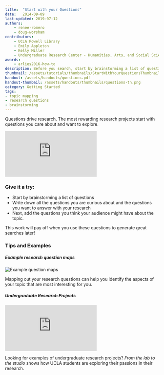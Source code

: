 ```yaml
---
title:  "Start with your Questions"
date:   2014-09-09
last-updated: 2019-07-12
authors: 
    - renee-romero 
    - doug-worsham
contributors: 
    - UCLA Powell Library
    - Emily Appleton
    - Kelly Miller
    - Undergraduate Research Center - Humanities, Arts, and Social Sciences
awards:
    - arlies2016-how-to
description: Before you search, start by brainstorming a list of questions.
thumbnail: /assets/tutorials/thumbnails/StartWithYourQuestionsThumbnail.jpg
handout: /assets/handouts/questions.pdf
handout-thumbail: /assets/handouts/thumbnails/questions-tn.png
category: Getting Started
tags:
- topic mapping
- research questions
- brainstorming
---
```


<p>Questions drive research. The most rewarding  research projects start with questions you care about and want to explore.</p>

<div class="embed-responsive embed-responsive-16by9">
<iframe class="embed-responsive-item" src="https://www.youtube.com/embed/jj-F6YVtsxI?list=PLV8eqWoGXke5D5bmwscUhow1RJKWZmMRZ" frameborder="0" allowfullscreen></iframe>
</div>

<h3 class="mt-3">Give it a try:</h3>

<ul>
    <li>Start by brainstorming a list of questions</li>
    <li>Write down all the questions you are curious about and the questions you want to answer with your research</li>
    <li>Next, add the questions you think your audience might have about the topic.</li>
</ul>
<p>This work will pay off when you use these questions to generate great searches later!</p>

<h3>Tips and Examples</h3>

<div class="card mt-4">
  <h5 class="card-header">Example research question maps</h5>
  <img src="{{ '/assets/images/question-map-examples.jpg' | prepend: site.baseurl }}" class="card-img-top" alt="Example question maps">
  <div class="card-body">
    <!--<h6 class="card-title">Special title if needed</h6>-->
    <p class="card-text">Mapping out your research questions can help you identify the aspects of your topic that are most interesting for you.</p>
    <!--<a href="#" class="btn btn-primary">Go somewhere</a>-->
  </div>
</div>

<div class="card mt-4">
  <h5 class="card-header">Undergraduate Research Projects</h5>
    <div class="embed-responsive embed-responsive-16by9">
        <iframe class="embed-responsive-item" src="https://www.youtube.com/embed/ZEoosFwqi-Q?list=PLV8eqWoGXke5D5bmwscUhow1RJKWZmMRZ" frameborder="0" allowfullscreen></iframe>
    </div>
  <div class="card-body">
    <!--<h6 class="card-title">Special title if needed</h6>-->
    <p class="card-text">Looking for examples of undergraduate research projects? <em>From the lab to the studio</em> shows how UCLA students are exploring their passions in their research.</p>
    <!--<a href="#" class="btn btn-primary">Go somewhere</a>-->
  </div>
</div>
